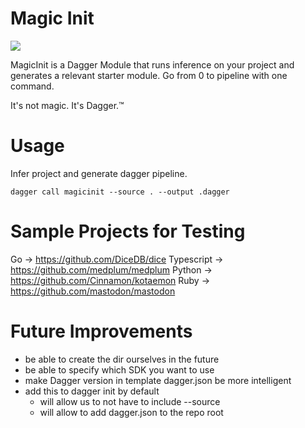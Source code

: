 # Magic Init 

![](https://upload.wikimedia.org/wikipedia/commons/thumb/2/25/Wizard_hat_and_wand.svg/1000px-Wizard_hat_and_wand.svg.png?20230507221104)

MagicInit is a Dagger Module that runs inference on your project and generates a relevant starter module. Go from 0 to pipeline with one command. 

It's not magic. It's Dagger.™

# Usage 

Infer project and generate dagger pipeline.

```
dagger call magicinit --source . --output .dagger
```

# Sample Projects for Testing 

Go -> https://github.com/DiceDB/dice 
Typescript -> https://github.com/medplum/medplum
Python -> https://github.com/Cinnamon/kotaemon
Ruby -> https://github.com/mastodon/mastodon

# Future Improvements 
* be able to create the dir ourselves in the future 
* be able to specify which SDK you want to use 
* make Dagger version in template dagger.json be more intelligent
* add this to dagger init by default 
    * will allow us to not have to include --source
    * will allow to add dagger.json to the repo root 
